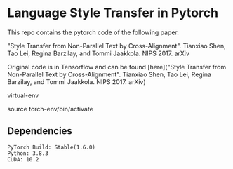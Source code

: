# Language Style Transfer in Pytorch
This repo contains the pytorch code of the following paper.

"Style Transfer from Non-Parallel Text by Cross-Alignment". Tianxiao Shen, Tao Lei, Regina Barzilay, and Tommi Jaakkola. NIPS 2017. arXiv

Original code is in Tensorflow and can be found [here]("Style Transfer from Non-Parallel Text by Cross-Alignment". Tianxiao Shen, Tao Lei, Regina Barzilay, and Tommi Jaakkola. NIPS 2017. arXiv)


virtual-env

source torch-env/bin/activate


## Dependencies
```
PyTorch Build: Stable(1.6.0)
Python: 3.8.3
CUDA: 10.2
```
